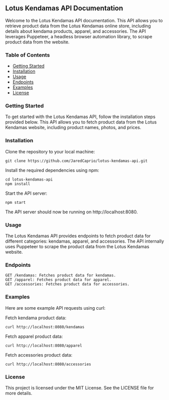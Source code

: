 ## Lotus Kendamas API Documentation

Welcome to the Lotus Kendamas API documentation. This API allows you to retrieve product data from the Lotus Kendamas online store, including details about kendama products, apparel, and accessories. The API leverages Puppeteer, a headless browser automation library, to scrape product data from the website.

### Table of Contents

- [Getting Started](#getting-started)
- [Installation](#installation)
- [Usage](#usage)
- [Endpoints](#endpoints)
- [Examples](#examples)
- [License](#license)

### Getting Started

To get started with the Lotus Kendamas API, follow the installation steps provided below. This API allows you to fetch product data from the Lotus Kendamas website, including product names, photos, and prices.

### Installation

Clone the repository to your local machine:

```
git clone https://github.com/JaredCaprio/lotus-kendamas-api.git
```

Install the required dependencies using npm:

```
cd lotus-kendamas-api
npm install
```

Start the API server:

```
npm start
```

The API server should now be running on http://localhost:8080.

### Usage

The Lotus Kendamas API provides endpoints to fetch product data for different categories: kendamas, apparel, and accessories. The API internally uses Puppeteer to scrape the product data from the Lotus Kendamas website.

### Endpoints

    GET /kendamas: Fetches product data for kendamas.
    GET /apparel: Fetches product data for apparel.
    GET /accessories: Fetches product data for accessories.

### Examples

Here are some example API requests using curl:

Fetch kendama product data:

```
curl http://localhost:8080/kendamas
```

Fetch apparel product data:

```
curl http://localhost:8080/apparel
```

Fetch accessories product data:

```
curl http://localhost:8080/accessories
```

### License

This project is licensed under the MIT License. See the LICENSE file for more details.
